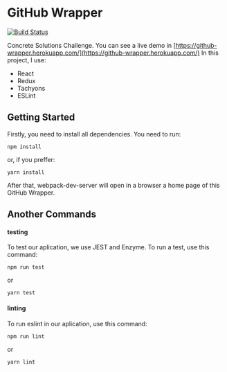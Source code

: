 # GitHub Wrapper

[![Build Status](https://travis-ci.org/PabloAlexandre/github-react.svg?branch=master)](https://travis-ci.org/PabloAlexandre/github-react)

Concrete Solutions Challenge. You can see a live demo in [https://github-wrapper.herokuapp.com/](https://github-wrapper.herokuapp.com/) In this project, I use:

- React
- Redux
- Tachyons
- ESLint


## Getting Started
Firstly, you need to install all dependencies. You need to run:

```
npm install
```

or, if you preffer:

```
yarn install
```


After that, webpack-dev-server will open in a browser a home page of this GitHub Wrapper.


## Another Commands

#### testing

To test our aplication, we use JEST and Enzyme. To run a test, use this command:


```
npm run test
```

or

```
yarn test
```

#### linting

To run eslint in our aplication, use this command:


```
npm run lint
```

or

```
yarn lint
```

